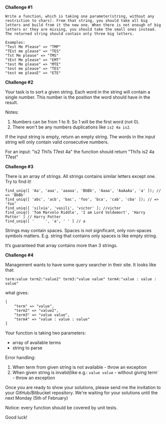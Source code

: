 
**Challenge #1**
```
Write a function, which is taking one parameter(string, without any restriction to chars). From that string, you should take all big letters and build from it the new one. When there is not enough of big letters or they are missing, you should take the small ones instead. The returned string should contain only three big letters.

Examples:
"Test Me Please" => "TMP"
"TEst me please" => "TES"
"Tst Me please" => "TMS"
"tEst Me please" => "EMT"
"test Me please" => "MTE"
"test me please" => "TES"
"test me pleasE" => "ETE"
```

**Challenge #2**

Your task is to sort a given string. Each word in the string will contain a single number. This number is the position the word should have in the result.

Notes: 
1. Numbers can be from 1 to 9. So 1 will be the first word (not 0).
2. There won't be any numbers duplications like `is2 4a is2`.

If the input string is empty, return an empty string. The words in the input string will only contain valid consecutive numbers.

For an input: "is2 Thi1s T7est 4a" the function should return "Thi1s is2 4a T7est"

**Challenge #3**

There is an array of strings. All strings contains similar letters except one. Try to find it!

```
find_uniq([ 'Aa', 'aaa', 'aaaaa', 'BbBb', 'Aaaa', 'AaAaAa', 'a' ]); // => 'BbBb'
find_uniq([ 'abc', 'acb', 'bac', 'foo', 'bca', 'cab', 'cba' ]); // => 'foo'
find_uniq([ 'silvia', 'vasili', 'victor' ]; //victor
find_uniq([ 'Tom Marvolo Riddle', 'I am Lord Voldemort', 'Harry Potter' ] // Harry Potter
find_uniq([ '     ', 'a', ' ' ] // a
```

Strings may contain spaces. Spaces is not significant, only non-spaces symbols matters. E.g. string that contains only spaces is like empty string.

It’s guaranteed that array contains more than 3 strings.


**Challenge #4**

Management wants to have some query searcher in their site. It looks like that:

```
term:value term2:"value2" term3:"value value" term4:"value : value : value"
```

what gives:
```
[
	"term" => "value",
	"term2" => "value2",
	"term3" => "value value",
	"term4" => "value : value : value"
]
```

Your function is taking two parameters:
- array of available terms
- string to parse

Error handling:
1. When term from given string is not available - throw an exception
2. When given string is invalid(like e.g.: `value value` - without giving term` - throw an exception




Once you are ready to show your solutions, please send me the invitation to your GitHub/Bitbucket repository. We're waiting for your solutions until the next Monday (5th of February)

Notice: every function should be covered by unit tests.

Good luck!
